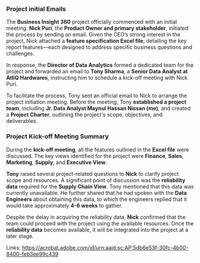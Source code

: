 ### **Project initial Emails**  

The **Business Insight 360** project officially commenced with an initial meeting. **Nick Puri**, the **Product Owner and primary stakeholder**, initiated the process by sending an email. Given the CEO’s strong interest in the project, Nick attached a **feature specification Excel file**, detailing the key report features—each designed to address specific business questions and challenges.  

In response, the **Director of Data Analytics** formed a dedicated team for the project and forwarded an email to **Tony Sharma**, a **Senior Data Analyst at AtliQ Hardwares**, instructing him to schedule a kick-off meeting with Nick Puri.  

To facilitate the process, Tony sent an official email to Nick to arrange the project initiation meeting. Before the meeting, Tony **established a project team**, including **Jr. Data Analyst Maynul Hassan Nissan (me)**, and created a **Project Charter**, outlining the project's scope, objectives, and deliverables.

### **Project Kick-off Meeting Summary**

During the **kick-off meeting**, all the features outlined in the **Excel file** were discussed. The key views identified for the project were **Finance**, **Sales**, **Marketing**, **Supply**, and **Executive View**.  

**Tony** raised several project-related questions to **Nick** to clarify project scope and resources. A significant point of discussion was the **reliability data** required for the **Supply Chain View**. Tony mentioned that this data was currently unavailable. He further shared that he had spoken with the **Data Engineers** about obtaining this data, to which the engineers replied that it would take approximately **4-6 weeks** to gather.

Despite the delay in acquiring the reliability data, **Nick** confirmed that the team could proceed with the project using the available resources. Once the **reliability data** becomes available, it will be integrated into the project at a later stage.

Links: https://acrobat.adobe.com/id/urn:aaid:sc:AP:5db6e53f-30fc-4b00-8400-feb3ee99c439
